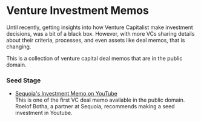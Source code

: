 # Venture Investment Memos

Until recently, getting insights into how Venture Capitalist make investment decisions, was a bit of a black box. However, with more VCs sharing details about their criteria, processes, and even assets like deal memos, that is changing.

This is a collection of venture capital deal memos that are in the public domain.

### Seed Stage
* [Sequoia's Investment Memo on YouTube](http://milesgrimshaw.com/sequoia-investment-memo/)  
This is one of the first VC deal memo available in the public domain. Roelof Botha, a partner at Sequoia, recommends making a seed investment in Youtube.
